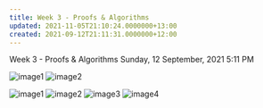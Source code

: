 ```yaml
---
title: Week 3 - Proofs & Algorithms
updated: 2021-11-05T21:10:24.0000000+13:00
created: 2021-09-12T21:11:31.0000000+12:00
---
```


Week 3 - Proofs & Algorithms
Sunday, 12 September, 2021
5:11 PM

![image1](../../../../resources/2012b10c1c9841d4a69b7f8202c41e32.png)
![image2](../../../../resources/fc8235369fef4d1d80a209e673505b79.png)

![image1](../../../../resources/2012b10c1c9841d4a69b7f8202c41e32.png)
![image2](../../../../resources/fc8235369fef4d1d80a209e673505b79.png)
![image3](../../../../resources/63d83e314a8f4ce38fd1f11161422c90.png)
![image4](../../../../resources/56e8058f55524b7184243083f31a1e92.png)
